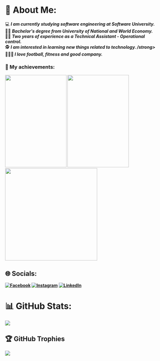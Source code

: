 # 💫 About Me:
💻 <em> <strong> I am currently studying software engineering at Software University. </strong> </em><br>
👨‍🎓 <em> <strong>Bachelor's degree from University of National and World Economy.</strong> </em> <br>
👨‍💼 <em> <strong> Two years of experience as a Technical Assistant - Operational control.</strong> </em> <br>
🕵️ <em> <strong> I am interested in learning new things related to technology. /strong> </em> <br>
🧑‍🤝‍🧑 <em> <strong>I love football, fitness and good company. </strong> </em> <br>

### 🥳 My achievements:
 <img src = "https://github.com/StefanHristov1997/Java_Advanced_Course/assets/133797718/c13421c3-a433-409f-845c-ca7f0d3e30fb)" width="200" height="300" />
 <img src="https://github.com/StefanHristov1997/StefanHristov1997/assets/133797718/3de9447f-c3e5-47a5-964d-9c492b9d4a5c" width="200" height="300" />
 <img src = "https://github.com/StefanHristov1997/Programming_In_Basics_Course/assets/133797718/6b3b5f3f-ee4a-41d8-8ca4-48adfa47b84a" weidth = "200" height = "300" />


## 🌐 Socials:
[![Facebook](https://img.shields.io/badge/Facebook-%231877F2.svg?logo=Facebook&logoColor=white)](https://www.facebook.com/stefan.hristov.336?sk=wall&notif_id=1670657194203488&notif_t=wall&ref=notif) [![Instagram](https://img.shields.io/badge/Instagram-%23E4405F.svg?logo=Instagram&logoColor=white)](https://instagram.com/s_hristov_) [![LinkedIn](https://img.shields.io/badge/LinkedIn-%230077B5.svg?logo=linkedin&logoColor=white)](https://www.linkedin.com/in/stefan-hristov-5a2a36299/) 
# 📊 GitHub Stats:
![](https://github-readme-stats.vercel.app/api?username=StefanHristov1997&theme=monokai&hide_border=false&include_all_commits=false&count_private=false)<br/>

## 🏆 GitHub Trophies
![](https://github-profile-trophy.vercel.app/?username=StefanHristov1997&theme=dark&no-frame=false&no-bg=true&margin-w=4)


<!-- Proudly created with GPRM ( https://gprm.itsvg.in ) -->
